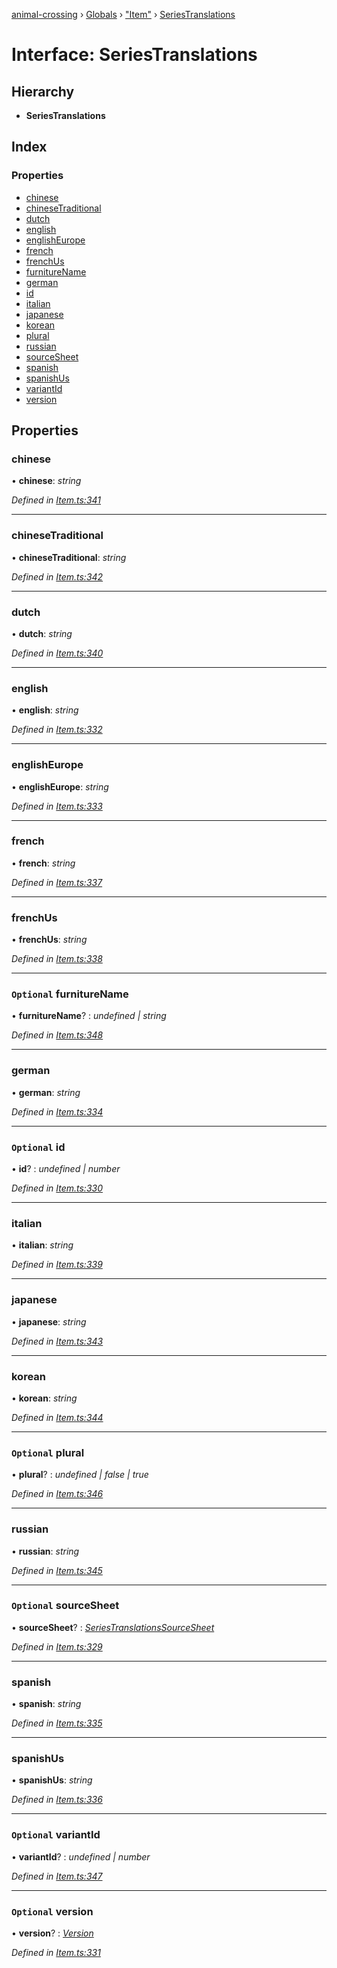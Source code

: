 [animal-crossing](../README.md) › [Globals](../globals.md) › ["Item"](../modules/_item_.md) › [SeriesTranslations](_item_.seriestranslations.md)

# Interface: SeriesTranslations

## Hierarchy

* **SeriesTranslations**

## Index

### Properties

* [chinese](_item_.seriestranslations.md#chinese)
* [chineseTraditional](_item_.seriestranslations.md#chinesetraditional)
* [dutch](_item_.seriestranslations.md#dutch)
* [english](_item_.seriestranslations.md#english)
* [englishEurope](_item_.seriestranslations.md#englisheurope)
* [french](_item_.seriestranslations.md#french)
* [frenchUs](_item_.seriestranslations.md#frenchus)
* [furnitureName](_item_.seriestranslations.md#optional-furniturename)
* [german](_item_.seriestranslations.md#german)
* [id](_item_.seriestranslations.md#optional-id)
* [italian](_item_.seriestranslations.md#italian)
* [japanese](_item_.seriestranslations.md#japanese)
* [korean](_item_.seriestranslations.md#korean)
* [plural](_item_.seriestranslations.md#optional-plural)
* [russian](_item_.seriestranslations.md#russian)
* [sourceSheet](_item_.seriestranslations.md#optional-sourcesheet)
* [spanish](_item_.seriestranslations.md#spanish)
* [spanishUs](_item_.seriestranslations.md#spanishus)
* [variantId](_item_.seriestranslations.md#optional-variantid)
* [version](_item_.seriestranslations.md#optional-version)

## Properties

###  chinese

• **chinese**: *string*

*Defined in [Item.ts:341](https://github.com/Norviah/animal-crossing/blob/267b9fa/module/types/Item.ts#L341)*

___

###  chineseTraditional

• **chineseTraditional**: *string*

*Defined in [Item.ts:342](https://github.com/Norviah/animal-crossing/blob/267b9fa/module/types/Item.ts#L342)*

___

###  dutch

• **dutch**: *string*

*Defined in [Item.ts:340](https://github.com/Norviah/animal-crossing/blob/267b9fa/module/types/Item.ts#L340)*

___

###  english

• **english**: *string*

*Defined in [Item.ts:332](https://github.com/Norviah/animal-crossing/blob/267b9fa/module/types/Item.ts#L332)*

___

###  englishEurope

• **englishEurope**: *string*

*Defined in [Item.ts:333](https://github.com/Norviah/animal-crossing/blob/267b9fa/module/types/Item.ts#L333)*

___

###  french

• **french**: *string*

*Defined in [Item.ts:337](https://github.com/Norviah/animal-crossing/blob/267b9fa/module/types/Item.ts#L337)*

___

###  frenchUs

• **frenchUs**: *string*

*Defined in [Item.ts:338](https://github.com/Norviah/animal-crossing/blob/267b9fa/module/types/Item.ts#L338)*

___

### `Optional` furnitureName

• **furnitureName**? : *undefined | string*

*Defined in [Item.ts:348](https://github.com/Norviah/animal-crossing/blob/267b9fa/module/types/Item.ts#L348)*

___

###  german

• **german**: *string*

*Defined in [Item.ts:334](https://github.com/Norviah/animal-crossing/blob/267b9fa/module/types/Item.ts#L334)*

___

### `Optional` id

• **id**? : *undefined | number*

*Defined in [Item.ts:330](https://github.com/Norviah/animal-crossing/blob/267b9fa/module/types/Item.ts#L330)*

___

###  italian

• **italian**: *string*

*Defined in [Item.ts:339](https://github.com/Norviah/animal-crossing/blob/267b9fa/module/types/Item.ts#L339)*

___

###  japanese

• **japanese**: *string*

*Defined in [Item.ts:343](https://github.com/Norviah/animal-crossing/blob/267b9fa/module/types/Item.ts#L343)*

___

###  korean

• **korean**: *string*

*Defined in [Item.ts:344](https://github.com/Norviah/animal-crossing/blob/267b9fa/module/types/Item.ts#L344)*

___

### `Optional` plural

• **plural**? : *undefined | false | true*

*Defined in [Item.ts:346](https://github.com/Norviah/animal-crossing/blob/267b9fa/module/types/Item.ts#L346)*

___

###  russian

• **russian**: *string*

*Defined in [Item.ts:345](https://github.com/Norviah/animal-crossing/blob/267b9fa/module/types/Item.ts#L345)*

___

### `Optional` sourceSheet

• **sourceSheet**? : *[SeriesTranslationsSourceSheet](../enums/_item_.seriestranslationssourcesheet.md)*

*Defined in [Item.ts:329](https://github.com/Norviah/animal-crossing/blob/267b9fa/module/types/Item.ts#L329)*

___

###  spanish

• **spanish**: *string*

*Defined in [Item.ts:335](https://github.com/Norviah/animal-crossing/blob/267b9fa/module/types/Item.ts#L335)*

___

###  spanishUs

• **spanishUs**: *string*

*Defined in [Item.ts:336](https://github.com/Norviah/animal-crossing/blob/267b9fa/module/types/Item.ts#L336)*

___

### `Optional` variantId

• **variantId**? : *undefined | number*

*Defined in [Item.ts:347](https://github.com/Norviah/animal-crossing/blob/267b9fa/module/types/Item.ts#L347)*

___

### `Optional` version

• **version**? : *[Version](../enums/_item_.version.md)*

*Defined in [Item.ts:331](https://github.com/Norviah/animal-crossing/blob/267b9fa/module/types/Item.ts#L331)*

